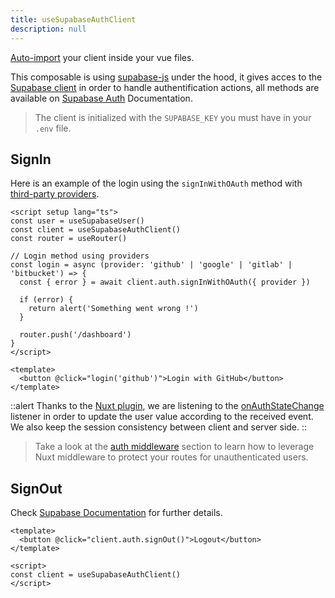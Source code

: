 ```yaml
---
title: useSupabaseAuthClient
description: null
---
```


[Auto-import](https://v3.nuxtjs.org/docs/directory-structure/composables) your client inside your vue files.

This composable is using [supabase-js](https://github.com/supabase/supabase-js/) under the hood, it gives acces to the [Supabase client](https://supabase.com/docs/reference/javascript/supabase-client) in order to handle authentification actions, all methods are available on [Supabase Auth](https://supabase.com/docs/reference/javascript/next/auth-signinwithpassword) Documentation.

> The client is initialized with the `SUPABASE_KEY` you must have in your `.env` file.

## SignIn

Here is an example of the login using the `signInWithOAuth` method with [third-party providers](https://supabase.com/docs/reference/javascript/next/auth-signinwithoauth).

```vue [pages/login.vue]
<script setup lang="ts">
const user = useSupabaseUser()
const client = useSupabaseAuthClient()
const router = useRouter()

// Login method using providers
const login = async (provider: 'github' | 'google' | 'gitlab' | 'bitbucket') => {
  const { error } = await client.auth.signInWithOAuth({ provider })

  if (error) {
    return alert('Something went wrong !')
  }

  router.push('/dashboard')
}
</script>

<template>
  <button @click="login('github')">Login with GitHub</button>
</template>
```

::alert
Thanks to the [Nuxt plugin](https://v3.nuxtjs.org/docs/directory-structure/plugins), we are listening to the [onAuthStateChange](https://supabase.com/docs/reference/javascript/auth-onauthstatechange) listener in order to update the user value according to the received event. We also keep the session consistency between client and server side.
::

> Take a look at the [auth middleware](/usage/composables/use-supabase-user#auth-middleware) section to learn how to leverage Nuxt middleware to protect your routes for unauthenticated users.

## SignOut

Check [Supabase Documentation](https://supabase.com/docs/reference/javascript/next/auth-signout) for further details.

```vue
<template>
  <button @click="client.auth.signOut()">Logout</button>
</template>

<script>
const client = useSupabaseAuthClient()
</script>
```
